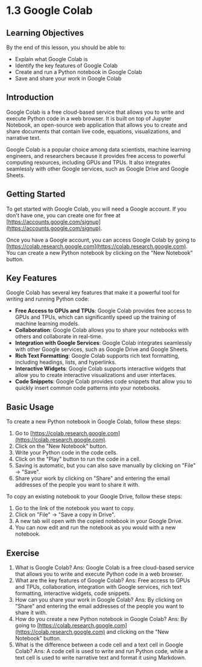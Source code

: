 # 1.3 Google Colab

## Learning Objectives

By the end of this lesson, you should be able to:

- Explain what Google Colab is
- Identify the key features of Google Colab
- Create and run a Python notebook in Google Colab
- Save and share your work in Google Colab

## Introduction

Google Colab is a free cloud-based service that allows you to write and execute Python code in a web browser. It is built on top of Jupyter Notebook, an open-source web application that allows you to create and share documents that contain live code, equations, visualizations, and narrative text.

Google Colab is a popular choice among data scientists, machine learning engineers, and researchers because it provides free access to powerful computing resources, including GPUs and TPUs. It also integrates seamlessly with other Google services, such as Google Drive and Google Sheets.

## Getting Started

To get started with Google Colab, you will need a Google account. If you don't have one, you can create one for free at [https://accounts.google.com/signup](https://accounts.google.com/signup).

Once you have a Google account, you can access Google Colab by going to [https://colab.research.google.com](https://colab.research.google.com). You can create a new Python notebook by clicking on the "New Notebook" button.

## Key Features

Google Colab has several key features that make it a powerful tool for writing and running Python code:

- **Free Access to GPUs and TPUs**: Google Colab provides free access to GPUs and TPUs, which can significantly speed up the training of machine learning models.
- **Collaboration**: Google Colab allows you to share your notebooks with others and collaborate in real-time.
- **Integration with Google Services**: Google Colab integrates seamlessly with other Google services, such as Google Drive and Google Sheets.
- **Rich Text Formatting**: Google Colab supports rich text formatting, including headings, lists, and hyperlinks.
- **Interactive Widgets**: Google Colab supports interactive widgets that allow you to create interactive visualizations and user interfaces.
- **Code Snippets**: Google Colab provides code snippets that allow you to quickly insert common code patterns into your notebooks.

## Basic Usage

To create a new Python notebook in Google Colab, follow these steps:

1. Go to [https://colab.research.google.com](https://colab.research.google.com).
2. Click on the "New Notebook" button.
3. Write your Python code in the code cells.
4. Click on the "Play" button to run the code in a cell.
5. Saving is automatic, but you can also save manually by clicking on "File" -> "Save".
6. Share your work by clicking on "Share" and entering the email addresses of the people you want to share it with.

To copy an existing notebook to your Google Drive, follow these steps:

1. Go to the link of the notebook you want to copy.
2. Click on "File" -> "Save a copy in Drive".
3. A new tab will open with the copied notebook in your Google Drive.
4. You can now edit and run the notebook as you would with a new notebook.

## Exercise

1. What is Google Colab?
   Ans: Google Colab is a free cloud-based service that allows you to write and execute Python code in a web browser.
2. What are the key features of Google Colab?
   Ans: Free access to GPUs and TPUs, collaboration, integration with Google services, rich text formatting, interactive widgets, code snippets.
3. How can you share your work in Google Colab?
   Ans: By clicking on "Share" and entering the email addresses of the people you want to share it with.
4. How do you create a new Python notebook in Google Colab?
   Ans: By going to [https://colab.research.google.com](https://colab.research.google.com) and clicking on the "New Notebook" button.
5. What is the difference between a code cell and a text cell in Google Colab?
   Ans: A code cell is used to write and run Python code, while a text cell is used to write narrative text and format it using Markdown.
